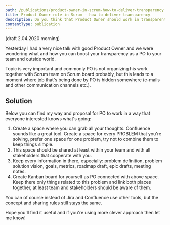 ```yaml
---
path: /publications/product-owner-in-scrum-how-to-deliver-transparency
title: Product Owner role in Scrum - how to deliver transparency
description: Do you think that Product Owner should work in transparent way... and how to achieve that simple proposal.
contentType: publication
---
```


(draft 2.04.2020 morning)

Yesterday I had a very nice talk with good Product Owner and we were
wondering what and how you can boost your transparency as a PO
to your team and outside world.

Topic is very important and commonly PO is not organizing his work
together with Scrum team on Scrum board probably, but this leads
to a moment where job that's being done by PO is hidden somewhere
(e-mails and other communication channels etc.).

## Solution

Below you can find my way and proposal for PO to work in a way
that everyone interested knows what's going:

1. Create a space where you can grab all your thoughts.
    Confluence sounds like a great tool.
    Create a space for every PROBLEM that you're solving, prefer
    one space for one problem, try not to combine them to keep things
    simple.
2. This space should be shared at least within your team and with
    all stakeholders that cooperate with you.
3. Keep every information in there, especially: problem definition,
    problem solution vision, goals, metrics, roadmap draft, epic drafts,
    meeting notes.
4. Create Kanban board for yourself as PO connected with above space.
    Keep there only things related to this problem and link both places
    together, at least team and stakeholders should be aware of them.

You can of course instead of Jira and Confluence use other tools,
but the concept and sharing rules still stays the same.

Hope you'll find it useful and if you're using more clever approach
then let me know!